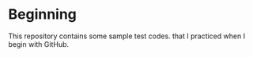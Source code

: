 # Beginning
This repository contains some sample test codes. that I practiced when I begin with GitHub.
